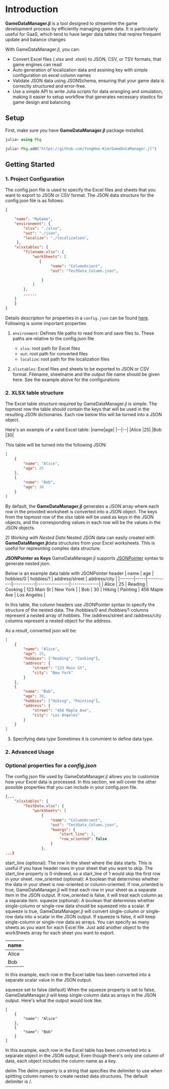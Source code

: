 # Introduction 

**GameDataManager.jl** is a tool designed to streamline the game development process by efficiently managing game data. It is particularly useful for GaaS, which tend to have larger data tables that reqires frequent update and balance changes

With GameDataManager.jl, you can:

- Convert Excel files (.xlsx and .xlsm) to JSON, CSV, or TSV formats, that game engines can read
- Auto generation of localization data and assining key with simple configuration on excel column names
- Validate JSON data using JSONSchema, ensuring that your game data is correctly structured and error-free.
- Use a simple API to write Julia scripts for data wrangling and simulation, making it easier to setup workflow that generates necessary stastics for game design and balancing 


## Setup

First, make sure you have **GameDataManager.jl** package installed.

```julia
julia> using Pkg

julia> Pkg.add("https://github.com/YongHee-Kim/GameDataManager.jl")
```

## Getting Started

### 1. Project Configuration
The config.json file is used to specify the Excel files and sheets that you want to export to JSON or CSV format. The JSON data structure for the config.json file is as follows:
```json 
{

    "name": "MyGame",
    "environment": {
        "xlsx": "./xlsx",
        "out": "./json",
        "localize": "./localization",
     },
    "xlsxtables": {
        "filename.xlsx": {
            "workSheets": [
               {
                    "name": "ColumnOrient",
                    "out": "TestData_Column.json",

                }
            ]
        },
        ......
    }     
    ]
}
```
Details description for properties in a `config.json` can be found [here](https://github.com/YongHee-Kim/GameDataManager.jl/blob/main/data/config.json). Following is some important properties
1. `environment`: Defines file paths to read from and save files to. These paths are relative to the config.json file
    - `xlsx`: root path for Excel files
    - `out`: root path for converted files
    - `localize`: root path for the localization files

2. `xlsxtables`: Excel files and sheets to be exported to JSON or CSV format. Filename, sheetname and the output file name should be given here. See the example above for the  configurations

### 2. XLSX table structure 
The Excel table structure required by GameDataManager.jl is simple. The topmost row the table should contain the keys that will be used in the resulting JSON dictionaries. Each row below this will be turned into a JSON object.

Here's an example of a valid Excel table:
|name|age|
|--|--|
|Alice	|25|
|Bob	|30|

This table will be turned into the following JSON:
```json
[
    {
        "name": "Alice",
        "age": 25
    },
    {
        "name": "Bob",
        "age": 30
    }
]
```
By default, the **GameDataManager.jl** generates a JSON array where each row in the provided worksheet is converted into a JSON object. The keys from the topmost row of the xlsx table will be used as keys in the JSON objects, and the corresponding values in each row will be the values in the JSON objects.


*2) Working with Nested Data*
Nested JSON data can  easily created with **GameDataManger.jl**data structures from your Excel worksheets. This is useful for represnting complex data structure.

**JSONPointer as Keys**
GameDataManager.jl supports [JSONPointer](https://datatracker.ietf.org/doc/html/rfc6901) syntax to generate nested json. 

Below is an example data table with JSONPointer header
| name  | age | hobbies/0 | hobbies/1 | address/street | address/city |
|-------|-----|-----------|-----------|----------------|--------------|
| Alice | 25  | Reading   | Cooking   | 123 Main St    | New York     |
| Bob   | 30  | Hiking    | Painting  | 456 Maple Ave  | Los Angeles  |

In this table, the column headers use JSONPointer syntax to specify the structure of the nested data. The /hobbies/0 and /hobbies/1 columns represent a nested array of hobbies. The /address/street and /address/city columns represent a nested object for the address. 

As a result, converted json will be: 
```json
[
    {
        "name": "Alice",
        "age": 25,
        "hobbies": ["Reading", "Cooking"],
        "address": {
            "street": "123 Main St",
            "city": "New York"
        }
    },
    {
        "name": "Bob",
        "age": 30,
        "hobbies": ["Hiking", "Painting"],
        "address": {
            "street": "456 Maple Ave",
            "city": "Los Angeles"
        }
    }
]
```


3) Specifying data type 
Sometimes it is convinient to define data type. 


### 2. Advanced Usage 
### Optional properties for a *config.json*
The config.json file used by GameDataManager.jl allows you to customize how your Excel data is processed. In this section, we will cover the other possible properties that you can include in your config.json file.


```json
{...
    "xlsxtables": {
        "TestData.xlsx": {
            "workSheets": [
                {
                    "name": "ColumnOrient",
                    "out": "TestData_Column.json",
                    "kwargs": {
                        "start_line": 3,
                        "row_oriented": false
                    }
                },
...}
```


start_line (optional): The row in the sheet where the data starts. This is useful if you have header rows in your sheet that you want to skip. The start_line property is 0-indexed, so a start_line of 1 would skip the first row in your sheet.
row_oriented (optional): A boolean that determines whether the data in your sheet is row-oriented or column-oriented. If row_oriented is true, GameDataManager.jl will treat each row in your sheet as a separate item in the JSON output. If row_oriented is false, it will treat each column as a separate item.
squeeze (optional): A boolean that determines whether single-column or single-row data should be squeezed into a scalar. If squeeze is true, GameDataManager.jl will convert single-column or single-row data into a scalar in the JSON output. If squeeze is false, it will keep single-column or single-row data as arrays.
You can specify as many sheets as you want for each Excel file. Just add another object to the workSheets array for each sheet you want to export.

|name|
|--|
|Alice|
|Bob|

In this example, each row in the Excel table has been converted into a separate scalar value in the JSON output.

squeeze set to false (default)
When the squeeze property is set to false, GameDataManager.jl will keep single-column data as arrays in the JSON output. Here's what the output would look like:
```
[
    {
        "name": "Alice"
    },
    {
        "name": "Bob"
    }
]
```

In this example, each row in the Excel table has been converted into a separate object in the JSON output. Even though there's only one column of data, each object includes the column name as a key.



delim
The delim property is a string that specifies the delimiter to use when splitting column names to create nested data structures. The default delimiter is /.
